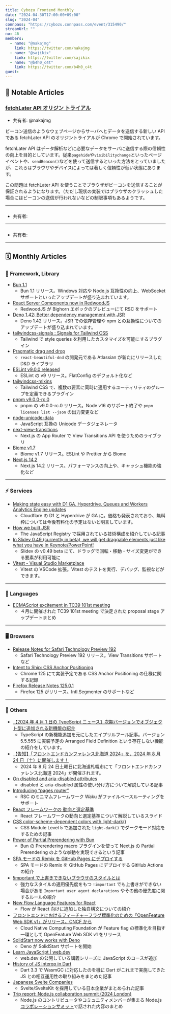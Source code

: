 ```yaml
---
title: Cybozu Frontend Monthly
date: "2024-04-30T17:00:00+09:00"
slug: "2024-04"
connpass: "https://cybozu.connpass.com/event/315490/"
streamUrl: ""
no: 46
members:
  - name: "@nakajmg"
    link: https://twitter.com/nakajmg
  - name: "@sajikix"
    link: https://twitter.com/sajikix
  - name: "@b4h0_c4t"
    link: https://twitter.com/b4h0_c4t
guest:
---
```


## 👀 Notable Articles

### [fetchLater API オリジン トライアル](https://developer.chrome.com/blog/fetch-later-api-origin-trial?hl=ja)

- 共有者: @nakajmg

ビーコン送信のようなウェブページからサーバへとデータを送信する新しい API である fetchLater API のオリジントライアルが Chrome で開始されています。

fetchLater API はデータ解析などに必要なデータをサーバに送信する際の信頼性の向上を目的としています。従来`pagehide`や`visibilitychange`といったページイベントや、`sendBeacon()`などを使って送信するといった方法をとっていましたが、これらはブラウザやデバイスによっては著しく信頼性が低い状態にあります。

この問題は fetchLater API を使うことでブラウザがビーコンを送信することが保証されるようになります。（ただし現状の実装ではブラウザのクラッシュした場合にはビーコンの送信が行われないなどの制限事項もあるようです。

---

### []()

- 共有者:

---

### []()

- 共有者:

---

## 🗓 Monthly Articles

### 📖 Framework, Library

- [Bun 1.1](https://bun.sh/blog/bun-v1.1)
  - Bun 1.1 リリース。Windows 対応や Node.js 互換性の向上、WebSocket サポートといったアップデートが盛り込まれています。
- [React Server Components now in RedwoodJS](https://redwoodjs.com/blog/rsc-now-in-redwoodjs)
  - RedwoodJS が Bighorn エポックのプレビューにて RSC をサポート
- [Deno 1.42: Better dependency management with JSR](https://deno.com/blog/v1.42)
  - Deno 1.42 リリース。JSR での依存管理や npm との互換性についてのアップデートが盛り込まれています。
- [tailwindcss-signals : Signals for Tailwind CSS](https://github.com/brandonmcconnell/tailwindcss-signals/)
  - Tailwind で style queries を利用したカスタマイズを可能にするプラグイン
- [Pragmatic drag and drop](https://atlassian.design/components/pragmatic-drag-and-drop/about)
  - `react-beautiful-dnd` の開発元である Atlassian が新たにリリースした D&D ライブラリ
- [ESLint v9.0.0 released](https://eslint.org/blog/2024/04/eslint-v9.0.0-released/)
  - ESLint の v9 リリース。FlatConfig のデフォルト化など
- [tailwindcss-mixins](https://github.com/brandonmcconnell/tailwindcss-mixins)
  - Tailwind CSS で、複数の要素に同時に適用するユーティリティのグループを定義できるプラグイン
- [pnpm v9.0.0-rc.0](https://github.com/pnpm/pnpm/releases/tag/v9.0.0-rc.0)
  - pnpm の v9.0.0-rc.0 リリース。Node v16 のサポート終了や `pnpm licenses list --json` の出力変更など
- [node-unicode-data](https://github.com/node-unicode/node-unicode-data)
  - JavaScript 互換の Unicode データジェネレータ
- [next-view-transitions](https://github.com/shuding/next-view-transitions)
  - Next.js の App Router で View Transitions API を使うためのライブラリ
- [Biome v1.7](https://biomejs.dev/blog/biome-v1-7/)
  - Biome v1.7 リリース。ESLint や Prettier から Biome
- [Next.js 14.2](https://nextjs.org/blog/next-14-2)
  - Next.js 14.2 リリース。パフォーマンスの向上や、キャッシュ機能の強化など

---

### ⚡️ Services

- [Making state easy with D1 GA, Hyperdrive, Queues and Workers Analytics Engine updates](https://blog.cloudflare.com/making-full-stack-easier-d1-ga-hyperdrive-queues)
  - Cloudflare の D1 と Hyperdrive が GA に。価格も発表されており、無料枠については今後有料化の予定はないと明言しています。
- [How we built JSR](https://deno.com/blog/how-we-built-jsr)
  - The JavaScript Registry で採用されている技術構成を紹介している記事
- [In Slidev 0.49 (currently in beta), we will get draggable elements just like what you have in Keynote/PowerPoint!](https://twitter.com/Slidevjs/status/1777886096124248241)
  - Slidev の v0.49 beta にて、ドラッグで回転・移動・サイズ変更ができる要素が利用可能に
- [Vitest - Visual Studio Marketplace](https://marketplace.visualstudio.com/items?itemName=vitest.explorer)
  - Vitest の VSCode 拡張。Vitest のテストを実行、デバッグ、監視などができます。

---

### 💬 Languages

- [ECMAScript excitement in TC39 101st meeting](https://x.com/robpalmer2/status/1778836605341446634)
  - ４月に開催された TC39 101st meeting で決定された proposal stage アップデートまとめ

---

### 🖥 Browsers

- [Release Notes for Safari Technology Preview 192](https://webkit.org/blog/15260/release-notes-for-safari-technology-preview-192/)
  - Safari Technology Preview 192 リリース。View Transitions サポートなど
- [Intent to Ship: CSS Anchor Positioning](https://groups.google.com/a/chromium.org/g/blink-dev/c/jGTYNuidPRs/m/-jB4agJ7AAAJ?pli=1)
  - Chrome 125 にて実装予定である CSS Anchor Positioning の仕様に関する記録
- [Firefox Release Notes 125.0.1](https://www.mozilla.org/en-US/firefox/125.0.1/releasenotes/)
  - Firefox 125 がリリース。Intl.Segmenter のサポートなど

---

### 🦆 Others

- [【2024 年 4 月 1 日の TypeScript ニュース】次期バージョンでオブジェクト型に追加される新機能の紹介](https://qiita.com/uhyo/items/787a475bb618811d3771)
  - TypeScript の新機能追加を元にしたエイプリルフール記事。バージョン 5.5.555 に実装予定の Arranged Field Definition という存在しない機能の紹介をしています。
- [【告知】「フロントエンドカンファレンス北海道 2024」を、2024 年 8 月 24 日（土）に開催します！ ](https://note.com/fec_hokkaido/n/nbb62b53069a5)
  - 2024 年 8 月 24 日土曜日に北海道札幌市にて「フロントエンドカンファレンス北海道 2024」が開催されます。
- [On disabled and aria-disabled attributes](https://kittygiraudel.com/2024/03/29/on-disabled-and-aria-disabled-attributes/)
  - disabled と aria-disabled 属性の使い分け方について解説している記事
- [Introducing “pages router”](https://waku.gg/blog/introducing-pages-router)
  - RSC のミニマムフレームワーク Waku がファイルベースルーティングをサポート
- [React フレームワークの 動向と選定基準](https://speakerdeck.com/azukiazusa1/react-huremuwakuno-dong-xiang-toxuan-ding-ji-zhun)
  - React フレームワークの動向と選定基準について解説しているスライド
- [CSS color-scheme-dependent colors with light-dark()](https://web.dev/articles/light-dark)
  - CSS Module Level 5 で追加された `light-dark()` でダークモード対応をするための記事
- [Power of Partial Prerendering with Bun](https://aralroca.com/blog/partial-prerendering)
  - Bun の Prerendering macro プラグインを使って Next.js の Partial Prerendering のような挙動を実現できるという記事
- [SPA モードの Remix を GitHub Pages にデプロイする](https://zenn.dev/cybozu_frontend/articles/remix-spa-mode-gh-page)
  - SPA モードの Remix を GitHub Pages にデプロイする GitHub Actions の紹介
- [!important で上書きできないブラウザのスタイルとは](https://zenn.dev/cybozu_frontend/articles/user-agent-stylesheet)
  - 強力なスタイルの適用優先度をもつ `!important` でも上書きができない場合がある `Important user agent declarations` やその他の優先度に関するルールの紹介
- [New Flow Language Features for React](https://medium.com/flow-type/announcing-component-syntax-b6c5285660d0)
  - Flow が React 向けに追加した独自構文についての紹介
- [フロントエンドにおけるフィーチャーフラグ標準化のための「OpenFeature Web SDK v1」がリリース。CNCF から](https://www.publickey1.jp/blog/24/openfeature_web_sdk_v1cncf.html)
  - Cloud Native Computing Foundation が Feature flag の標準化を目指す一環として OpenFeature Web SDK v1 をリリース
- [SolidStart now works with Deno](https://twitter.com/undefined_void/status/1774075965557133508)
  - Deno が SolidStart サポートを開始
- [Learn JavaScript | web.dev](https://web.dev/learn/javascript)
  - web.dev の公開している講義シリーズに JavaScript のコースが追加
- [History of JS interop in Dart](https://medium.com/dartlang/history-of-js-interop-in-dart-98b06991158f)
  - Dart 3.3 で WasmGC に対応したのを機に Dart がこれまで実施してきた JS との相互運用性の取り組みをまとめた記事
- [Japanese Svelte Companies](https://github.com/svelte-jp/japanese-svelte-companies)
  - Svelte/SvelteKit を採用している日本企業がまとめられた記事
- [Trip report: Node.js collaboration summit (2024 London)](https://nodejs.org/en/blog/events/collab-summit-2024-london)
  - Node.js のコントリビュータやコミュニティメンバーが集まる Node.js [コラボレーションサミット](https://nodejs.org/en/about/get-involved/collab-summit)で話された内容のまとめ
